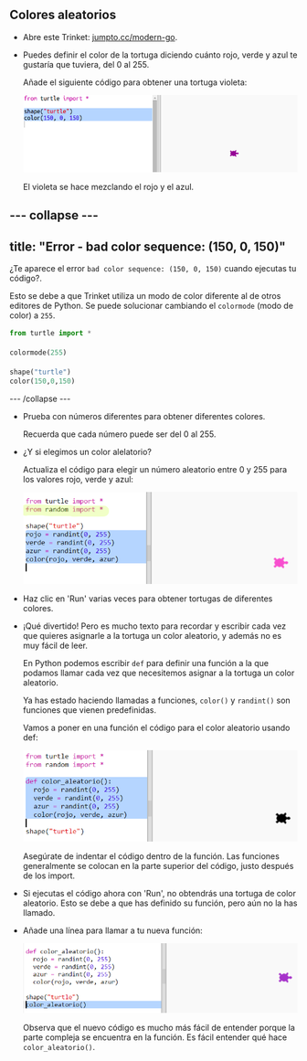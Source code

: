 ## Colores aleatorios

+ Abre este Trinket: <a href="http://jumpto.cc/modern-go" target="_blank">jumpto.cc/modern-go</a>.

+ Puedes definir el color de la tortuga diciendo cuánto rojo, verde y azul te gustaría que tuviera, del 0 al 255.
    
    Añade el siguiente código para obtener una tortuga violeta:
    
    ![captura de pantalla](images/modern-purple.png)
    
    El violeta se hace mezclando el rojo y el azul.

## \--- collapse \---

## title: "Error - bad color sequence: (150, 0, 150)"

¿Te aparece el error `bad color sequence: (150, 0, 150)` cuando ejecutas tu código?.

Esto se debe a que Trinket utiliza un modo de color diferente al de otros editores de Python. Se puede solucionar cambiando el `colormode` (modo de color) a `255`.

```python
from turtle import *

colormode(255)

shape("turtle")
color(150,0,150)
```

\--- /collapse \---

+ Prueba con números diferentes para obtener diferentes colores.
    
    Recuerda que cada número puede ser del 0 al 255.

+ ¿Y si elegimos un color alelatorio?
    
    Actualiza el código para elegir un número aleatorio entre 0 y 255 para los valores rojo, verde y azul:
    
    ![captura de pantalla](images/modern-random-colour.png)

+ Haz clic en 'Run' varias veces para obtener tortugas de diferentes colores.

+ ¡Qué divertido! Pero es mucho texto para recordar y escribir cada vez que quieres asignarle a la tortuga un color aleatorio, y además no es muy fácil de leer.
    
    En Python podemos escribir `def` para definir una función a la que podamos llamar cada vez que necesitemos asignar a la tortuga un color aleatorio.
    
    Ya has estado haciendo llamadas a funciones, `color()` y `randint()` son funciones que vienen predefinidas.
    
    Vamos a poner en una función el código para el color aleatorio usando def:
    
    ![captura de pantalla](images/modern-colour-function.png)
    
    Asegúrate de indentar el código dentro de la función. Las funciones generalmente se colocan en la parte superior del código, justo después de los import.

+ Si ejecutas el código ahora con 'Run', no obtendrás una tortuga de color aleatorio. Esto se debe a que has definido su función, pero aún no la has llamado.

+ Añade una línea para llamar a tu nueva función:
    
    ![captura de pantalla](images/modern-call-colour.png)
    
    Observa que el nuevo código es mucho más fácil de entender porque la parte compleja se encuentra en la función. Es fácil entender qué hace `color_aleatorio()`.